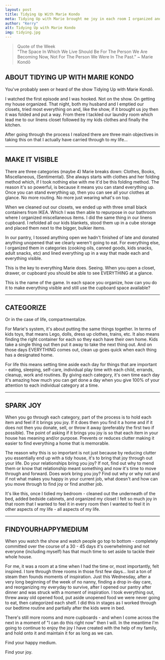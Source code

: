 ```yaml
---
layout: post
title: Tidying Up With Marie Kondo
meta: Tidying Up with Marie brought me joy in each room I organized and into may day to day life. Find your happy medium in finding daily joy.
author: "Kerry"
alt: Tidying Up with Marie Kondo
img: tidying.jpg
---
```



> Quote of the Week <br> "The Space In Which We Live Should Be For The Person We Are Becoming Now, Not For The Person We Were In The Past." ~ Marie Kondō

## ABOUT TIDYING UP WITH MARIE KONDO

You've probably seen or heard of the show Tidying Up with Marie Kondō.

I watched the first episode and I was hooked. Not on the show. On getting my house organized. That night, both my husband and I emptied our closets, tried most everything on and, like the show, if it brought us joy then it was folded and put a way. From there I tackled our laundry room which lead me to our linens closet followed by my kids clothes and finally the kitchen.

After going through the process I realized there are three main objectives in taking this on that I actually have carried through to my life...

___

## MAKE IT VISIBLE

There are three categories (maybe 4) Marie breaks down: Clothes, Books, Miscellaneous, (Sentimental). She always starts with clothes and her folding method which, if I took nothing else with me it'd be this folding method. The reason it's so powerful, is because it means you can stand everything up. Once you can stand everything up, then you can see all your clothes at glance. No more routing. No more just wearing what's on top. 

When we cleaned out our closets, we ended up with three small black containers from IKEA. Which I was then able to repurpose in our bathroom where I organized miscellaneous items. I did the same thing in our linens cupboard. I refolded all our kids blankets, stood them up in a cube storage and placed them next to the bigger, bulkier items. 

In our pantry, I tossed anything open we hadn't finished of late and donated anything unopened that we clearly weren't going to eat. For everything else, I organized them in categories (cooking oils, canned goods, kids snacks, adult snacks, etc) and lined everything up in a way that made each and everything visible.

This is the key to everything Marie does. Seeing. When you open a closet, drawer, or cupboard you should be able to see EVERYTHING at a glance.

This is the name of the game. In each space you organize, how can you do it to make everything visible and still use the cupboard space available?

___

## CATEGORIZE

Or in the case of life, compartmentalize.

For Marie's system, it's about putting the same things together. In terms of kids toys, that means Lego, dolls, dress up clothes, trains, etc. It also means finding the right container for each so they each have their own home. Kids take a single thing out then put it away to take the next thing out. And on those days EVERYTHING comes out, clean up goes quick when each thing has a designated home.

For life this means setting time aside each day for things that are important - eating, sleeping, self-care, individual play time with each child, errands, cleanup, work and routines. By giving each category, it's own time each day it's amazing how much you can get done a day when you give 100% of your attention to each individual category at a time.

___

## SPARK JOY

When you go through each category, part of the process is to hold each item and feel if it brings you joy. If it does then you find it a home and if it does not then you donate, sell, or throw it away (preferably the first two if possible). The point of asking if it brings you joy is so that each item in your house has meaning and/or purpose. Prevents or reduces clutter making it easier to find everything a home that is memorable.

The reason why this is so important is not just because by reducing clutter you essentially end up with a tidy house, it's to bring that joy through out your life. Do your relationships bring you joy? If not, find out why to mend them or know that relationship meant something and now it's time to move through and forward. Does work bring you joy? Find out why or why not and if not what makes you happy in your current job, what doesn't and how can you move through to find joy or find another job.

It's like this, once I tidied my bedroom - cleaned out the underneath of the bed, added bedside cabinets, and organized my closet I felt so much joy in that room that I wanted to feel it in every room then I wanted to feel it in other aspects of my life - all aspects of my life.

___

## FINDYOURHAPPYMEDIUM

When you watch the show and watch people go top to bottom - completely committed over the course of a 30 - 45 days it's overwhelming and not everyone (including myself) has that much time to set aside to tackle their whole house.

For me, it was a room at a time when I had the time or, most importantly, felt inspired. I tore through three rooms in those first few days... lost a ton of steam then founds moments of inspiration. Just this Wednesday, after a very long beginning of the week of no nanny, finding a drop in-day care, and reorganizing my everyday to survive, after I opened our pantry after dinner and was struck with a moment of inspiration. I took everything out, threw away old opened food, put aside unopened food we were never going to eat, then categorized each shelf. I did this in stages as I worked through our bedtime routine and partially after the kids were in bed. 

There's still more rooms and more cupboards - and when I come across the next in a moment of "I can do this right now" then I will. In the meantime I'm going to continue to enjoy the joy I have created with the help of my family, and hold onto it and maintain it for as long as we can.

Find your happy medium.

Find your joy.
